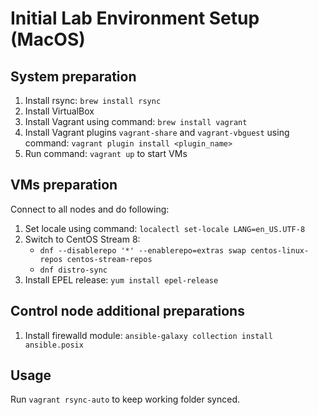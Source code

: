 # Initial Lab Environment Setup (MacOS)

## System preparation

1. Install rsync: `brew install rsync`
2. Install VirtualBox
3. Install Vagrant using command: `brew install vagrant`
4. Install Vagrant plugins `vagrant-share` and `vagrant-vbguest` using command: `vagrant plugin install <plugin_name>`
5. Run command: `vagrant up` to start VMs

## VMs preparation

Connect to all nodes and do following:

1. Set locale using command: `localectl set-locale LANG=en_US.UTF-8`
2. Switch to CentOS Stream 8:
    - `dnf --disablerepo '*' --enablerepo=extras swap centos-linux-repos centos-stream-repos`
    - `dnf distro-sync`
3. Install EPEL release: `yum install epel-release`

## Control node additional preparations

1. Install firewalld module: `ansible-galaxy collection install ansible.posix`

## Usage

Run `vagrant rsync-auto` to keep working folder synced.